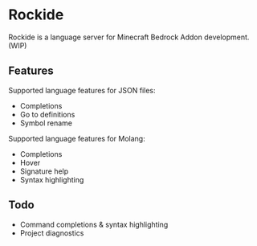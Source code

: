 # Rockide

Rockide is a language server for Minecraft Bedrock Addon development. (WIP)

## Features

Supported language features for JSON files:

- Completions
- Go to definitions
- Symbol rename

Supported language features for Molang:

- Completions
- Hover
- Signature help
- Syntax highlighting

## Todo

- Command completions & syntax highlighting
- Project diagnostics
